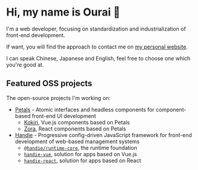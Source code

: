 # Hi, my name is Ourai 🤩

I'm a web developer, focusing on standardization and industrialization of front-end development.

If want, you will find the approach to contact me on [my personal website](https://ourai.ws/).

I can speak Chinese, Japanese and English, feel free to choose one which you're good at.

## Featured OSS projects

The open-source projects I'm working on:

- [Petals](https://github.com/ourai/petals) - Atomic interfaces and headless components for component-based front-end UI development
  - [Kokiri](https://github.com/kokiri-ui), Vue.js components based on Petals
  - [Zora](https://github.com/zora-ui), React components based on Petals
- [Handie](https://github.com/handiejs) - Progressive config-driven JavaScript framework for front-end development of web-based management systems
  - [`@handie/runtime-core`](https://github.com/handiejs/runtime-core), the runtime foundation
  - [`handie-vue`](https://github.com/handiejs/handie-vue), solution for apps based on Vue.js
  - [`handie-react`](https://github.com/handiejs/handie-react), solution for apps based on React
